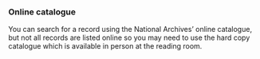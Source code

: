###  Online catalogue

You can search for a record using the National Archives’ online catalogue, but
not all records are listed online so you may need to use the hard copy
catalogue which is available in person at the reading room.
